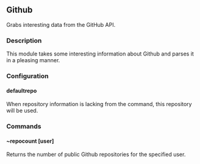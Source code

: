 ## Github 

Grabs interesting data from the GitHub API.

### Description

This module takes some interesting information about Github and parses it in a pleasing manner.

### Configuration
#### defaultrepo
When repository information is lacking from the command, this repository will be used.
### Commands
#### ~repocount [user]
Returns the number of public Github repositories for the specified user.
